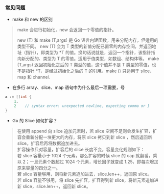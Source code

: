 
### 常见问题
- make 和 new 的区别
> make 会进行初始化，new 会返回一个零值的指针。  
> 
> new (T) 和 make (T,args) 是 Go 语言内建函数，用来分配内存，但适用的类型不同。
> new (T) 会为 T 类型的新值分配已置零的内存空间，并返回地址（指针），即类型为 *T 的值。换句话说就是，返回一个指针，该指针指向新分配的、类型为 T 的零值。适用于值类型，如数组、结构体等。
> make (T,args) 返回初始化之后的 T 类型的值，这个值并不是 T 类型的零值，也不是指针 *T，是经过初始化之后的 T 的引用。make () 只适用于 slice、map 和 channel.

- 在多行 array、slice、map 语句中为什么最后一项需要，号
> 
```go
x := []int {
    1,
    2    // syntax error: unexpected newline, expecting comma or }
}
```

- Go 的 Slice 如何扩容？
> 在使用 append 向 slice 追加元素时，若 slice 空间不足则会发生扩容，扩容会重新分配一块更大的内存，将原 slice 拷贝到新 slice ，然后返回新 slice。扩容后再将数据追加进去。  
> 扩容操作只对容量，扩容后的 slice 长度不变，容量变化规则如下：  
> 若 slice 容量小于 1024 个元素，那么扩容的时候 slice 的 cap 就翻番，乘以 2；一旦元素个数超过 1024 个元素，增长因子就变成 1.25，即每次增加原来容量的四分之一。  
> 若 slice 容量够用，则将新元素追加进去，slice.len++，返回原 slice。  
> 若 slice 容量不够用，将 slice 先扩容，扩容得到新 slice，将新元素追加进新 slice，slice.len++，返回新 slice。  
